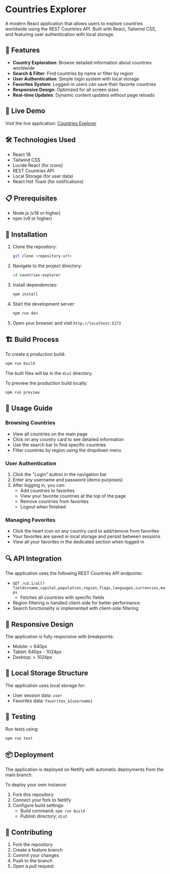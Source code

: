 # Countries Explorer

A modern React application that allows users to explore countries worldwide using the REST Countries API. Built with React, Tailwind CSS, and featuring user authentication with local storage.

## 🌟 Features

- **Country Exploration**: Browse detailed information about countries worldwide
- **Search & Filter**: Find countries by name or filter by region
- **User Authentication**: Simple login system with local storage
- **Favorites System**: Logged-in users can save their favorite countries
- **Responsive Design**: Optimized for all screen sizes
- **Real-time Updates**: Dynamic content updates without page reloads

## 🚀 Live Demo

Visit the live application: [Countries Explorer](https://country-app-nine-plum.vercel.app/)

## 🛠️ Technologies Used

- React 18
- Tailwind CSS
- Lucide React (for icons)
- REST Countries API
- Local Storage (for user data)
- React Hot Toast (for notifications)

## 📋 Prerequisites

- Node.js (v18 or higher)
- npm (v9 or higher)

## 🔧 Installation

1. Clone the repository:
   ```bash
   git clone <repository-url>
   ```

2. Navigate to the project directory:
   ```bash
   cd countries-explorer
   ```

3. Install dependencies:
   ```bash
   npm install
   ```

4. Start the development server:
   ```bash
   npm run dev
   ```

5. Open your browser and visit `http://localhost:5173`

## 🏗️ Build Process

To create a production build:

```bash
npm run build
```

The built files will be in the `dist` directory.

To preview the production build locally:

```bash
npm run preview
```

## 📱 Usage Guide

### Browsing Countries
- View all countries on the main page
- Click on any country card to see detailed information
- Use the search bar to find specific countries
- Filter countries by region using the dropdown menu

### User Authentication
1. Click the "Login" button in the navigation bar
2. Enter any username and password (demo purposes)
3. After logging in, you can:
   - Add countries to favorites
   - View your favorite countries at the top of the page
   - Remove countries from favorites
   - Logout when finished

### Managing Favorites
- Click the heart icon on any country card to add/remove from favorites
- Your favorites are saved in local storage and persist between sessions
- View all your favorites in the dedicated section when logged in

## 🔍 API Integration

The application uses the following REST Countries API endpoints:

- `GET /v3.1/all?fields=name,capital,population,region,flags,languages,currencies,maps`
  - Fetches all countries with specific fields
- Region filtering is handled client-side for better performance
- Search functionality is implemented with client-side filtering

## 📱 Responsive Design

The application is fully responsive with breakpoints:
- Mobile: < 640px
- Tablet: 640px - 1024px
- Desktop: > 1024px

## 🔐 Local Storage Structure

The application uses local storage for:
- User session data: `user`
- Favorites data: `favorites_${username}`

## 🧪 Testing

Run tests using:
```bash
npm run test
```

## 📦 Deployment

The application is deployed on Netlify with automatic deployments from the main branch.

To deploy your own instance:
1. Fork this repository
2. Connect your fork to Netlify
3. Configure build settings:
   - Build command: `npm run build`
   - Publish directory: `dist`

## 🤝 Contributing

1. Fork the repository
2. Create a feature branch
3. Commit your changes
4. Push to the branch
5. Open a pull request

